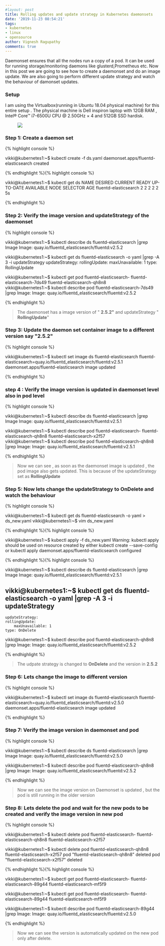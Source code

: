 ```yaml
---
#layout: post
title: Rolling updates and update strategy in Kubernetes daemonsets
date: '2019-11-23 08:54:21'
tags:
- kubernetes
- linux
- opensource
author: Vignesh Ragupathy
comments: true
---
```


Daemonset ensures that all the nodes run a copy of a pod. It can be used for running storage/monitoring daemons like glusterd,Prometheus etc. Now in this post we are going to see how to create a daemonset and do an image update. We are also going to perform different update strategy and watch the behaviour of damonset updates.

### **Setup**

I am using the Virtualbox(running in Ubuntu 18.04 physical machine) for this entire setup . The physical machine is Dell inspiron laptop with 12GB RAM , Intel® Core™ i7-6500U CPU @ 2.50GHz × 4 and 512GB SSD hardisk.

<!--kg-card-begin: image--><figure class="kg-card kg-image-card"><img src="../../images/2019/11/Screenshot-from-2019-11-23-11-56-54-1.png" class="kg-image"></figure><!--kg-card-end: image-->
### Step 1: Create a daemon set 
{% highlight console %}

vikki@kubernetes1:~$ kubectl create -f ds.yaml 
daemonset.apps/fluentd-elasticsearch created

{% endhighlight %}<!--kg-card-begin: html--><script src="https://gist.github.com/vigneshragupathy/467337d30e6018fae4d33af6d762f36d.js"></script><!--kg-card-end: html-->{% highlight console %}

vikki@kubernetes1:~$ kubectl get ds
NAME DESIRED CURRENT READY UP-TO-DATE AVAILABLE NODE SELECTOR AGE
fluentd-elasticsearch 2 2 2 2 2 <none> 5s

{% endhighlight %}
### Step 2: Verify the image version and updateStrategy of the daemonset
{% highlight console %}

vikki@kubernetes1:~$ kubectl describe ds fluentd-elasticsearch |grep Image
    Image: quay.io/fluentd_elasticsearch/fluentd:v2.5.2

vikki@kubernetes1:~$ kubectl get ds fluentd-elasticsearch -o yaml |grep -A 3 -i updateStrategy
    updateStrategy:
    rollingUpdate:
        maxUnavailable: 1
    type: RollingUpdate

vikki@kubernetes1:~$ kubectl get pod fluentd-elasticsearch-
fluentd-elasticsearch-7ds49 fluentd-elasticsearch-qh8n8  
vikki@kubernetes1:~$ kubectl describe pod fluentd-elasticsearch-7ds49 |grep Image:
    Image: quay.io/fluentd_elasticsearch/fluentd:v2.5.2
    

{% endhighlight %}

> The daemonset has a image version of " **2.5.2"** and updateStrategy " **RollingUpdate**"

### Step 3: Update the daemon set container image to a different version say "2.5.2" 
{% highlight console %}

vikki@kubernetes1:~$ kubectl set image ds fluentd-elasticsearch fluentd-elasticsearch=quay.io/fluentd_elasticsearch/fluentd:v2.5.1
daemonset.apps/fluentd-elasticsearch image updated

{% endhighlight %}
### step 4 : Verify the image version is updated in daemonset level also in pod level
{% highlight console %}

vikki@kubernetes1:~$ kubectl describe ds fluentd-elasticsearch |grep Image
    Image: quay.io/fluentd_elasticsearch/fluentd:v2.5.1

vikki@kubernetes1:~$ kubectl describe pod fluentd-elasticsearch-
fluentd-elasticsearch-qh8n8 fluentd-elasticsearch-x2f57  
vikki@kubernetes1:~$ kubectl describe pod fluentd-elasticsearch-qh8n8 |grep Image:
    Image: quay.io/fluentd_elasticsearch/fluentd:v2.5.1

{% endhighlight %}

> Now we can see , as soon as the daemonset image is updated , the pod image also gets updated. This is because of the updateStrategy set as **RollingUpdate**

### Step 5: Now lets change the updateStrategy to OnDelete and watch the behaviour
{% highlight console %}

vikki@kubernetes1:~$ kubectl get ds fluentd-elasticsearch -o yaml > ds_new.yaml 
vikki@kubernetes1:~$ vim ds_new.yaml 
    
    
    

{% endhighlight %}<!--kg-card-begin: html--><script src="https://gist.github.com/vigneshragupathy/573453ca14d2e79e02f3cfe6c7a3ef20.js"></script><!--kg-card-end: html-->{% highlight console %}

vikki@kubernetes1:~$ kubectl apply -f ds_new.yaml 
Warning: kubectl apply should be used on resource created by either kubectl create --save-config or kubectl apply
daemonset.apps/fluentd-elasticsearch configured

{% endhighlight %}{% highlight console %}

vikki@kubernetes1:~$ kubectl describe ds fluentd-elasticsearch |grep Image
    Image: quay.io/fluentd_elasticsearch/fluentd:v2.5.1

vikki@kubernetes1:~$ kubectl get ds fluentd-elasticsearch -o yaml |grep -A 3 -i updateStrategy
--
    updateStrategy:
    rollingUpdate:
        maxUnavailable: 1
    type: OnDelete

vikki@kubernetes1:~$ kubectl describe pod fluentd-elasticsearch-qh8n8 |grep Image:
    Image: quay.io/fluentd_elasticsearch/fluentd:v2.5.2
    

{% endhighlight %}

> The udpate strategy is changed to **OnDelete** and the version in **2.5.2**

### Step 6: Lets change the image to different version
{% highlight console %}

vikki@kubernetes1:~$ kubectl set image ds fluentd-elasticsearch fluentd-elasticsearch=quay.io/fluentd_elasticsearch/fluentd:v2.5.0
daemonset.apps/fluentd-elasticsearch image updated

{% endhighlight %}
### Step 7: Verify the image version in daemonset and pod
{% highlight console %}

vikki@kubernetes1:~$ kubectl describe ds fluentd-elasticsearch |grep Image
    Image: quay.io/fluentd_elasticsearch/fluentd:v2.5.0

vikki@kubernetes1:~$ kubectl describe pod fluentd-elasticsearch-qh8n8 |grep Image:
    Image: quay.io/fluentd_elasticsearch/fluentd:v2.5.2

{% endhighlight %}

> Now we can see the image version on Daemonset is updated , but the pod is still running in the older version

### Step 8: Lets delete the pod and wait for the new pods to be created and verify the image version in new pod
{% highlight console %}

vikki@kubernetes1:~$ kubectl delete pod fluentd-elasticsearch-
fluentd-elasticsearch-qh8n8 fluentd-elasticsearch-x2f57  

vikki@kubernetes1:~$ kubectl delete pod fluentd-elasticsearch-qh8n8 fluentd-elasticsearch-x2f57
pod "fluentd-elasticsearch-qh8n8" deleted
pod "fluentd-elasticsearch-x2f57" deleted

{% endhighlight %}{% highlight console %}

vikki@kubernetes1:~$ kubectl get pod fluentd-elasticsearch-
fluentd-elasticsearch-89g44 fluentd-elasticsearch-mf5f9  

vikki@kubernetes1:~$ kubectl get pod fluentd-elasticsearch-
fluentd-elasticsearch-89g44 fluentd-elasticsearch-mf5f9  

vikki@kubernetes1:~$ kubectl describe pod fluentd-elasticsearch-89g44 |grep Image:
    Image: quay.io/fluentd_elasticsearch/fluentd:v2.5.0

{% endhighlight %}

> Now we can see the version is automatically updated on the new pod only after delete.

